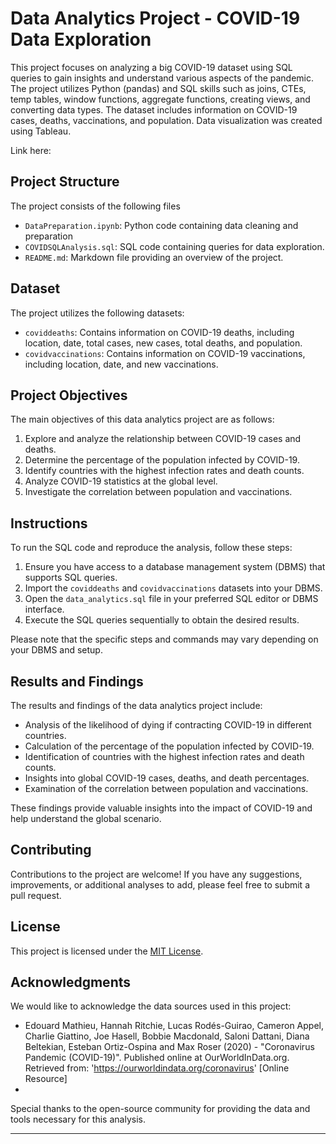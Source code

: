 # Data Analytics Project - COVID-19 Data Exploration

This project focuses on analyzing a big COVID-19 dataset using SQL queries to gain insights and understand various aspects of the pandemic. The project utilizes Python (pandas) and SQL skills such as joins, CTEs, temp tables, window functions, aggregate functions, creating views, and converting data types. The dataset includes information on COVID-19 cases, deaths, vaccinations, and population. Data visualization was created using Tableau.

Link here: 

## Project Structure

The project consists of the following files

- `DataPreparation.ipynb`: Python code containing data cleaning and preparation
- `COVIDSQLAnalysis.sql`: SQL code containing queries for data exploration.
- `README.md`: Markdown file providing an overview of the project.

## Dataset

The project utilizes the following datasets:

- `coviddeaths`: Contains information on COVID-19 deaths, including location, date, total cases, new cases, total deaths, and population.
- `covidvaccinations`: Contains information on COVID-19 vaccinations, including location, date, and new vaccinations.

## Project Objectives

The main objectives of this data analytics project are as follows:

1. Explore and analyze the relationship between COVID-19 cases and deaths.
2. Determine the percentage of the population infected by COVID-19.
3. Identify countries with the highest infection rates and death counts.
4. Analyze COVID-19 statistics at the global level.
5. Investigate the correlation between population and vaccinations.

## Instructions

To run the SQL code and reproduce the analysis, follow these steps:

1. Ensure you have access to a database management system (DBMS) that supports SQL queries.
2. Import the `coviddeaths` and `covidvaccinations` datasets into your DBMS.
3. Open the `data_analytics.sql` file in your preferred SQL editor or DBMS interface.
4. Execute the SQL queries sequentially to obtain the desired results.

Please note that the specific steps and commands may vary depending on your DBMS and setup.

## Results and Findings

The results and findings of the data analytics project include:

- Analysis of the likelihood of dying if contracting COVID-19 in different countries.
- Calculation of the percentage of the population infected by COVID-19.
- Identification of countries with the highest infection rates and death counts.
- Insights into global COVID-19 cases, deaths, and death percentages.
- Examination of the correlation between population and vaccinations.

These findings provide valuable insights into the impact of COVID-19 and help understand the global scenario.

## Contributing

Contributions to the project are welcome! If you have any suggestions, improvements, or additional analyses to add, please feel free to submit a pull request.

## License

This project is licensed under the [MIT License](LICENSE).

## Acknowledgments

We would like to acknowledge the data sources used in this project:

- Edouard Mathieu, Hannah Ritchie, Lucas Rodés-Guirao, Cameron Appel, Charlie Giattino, Joe Hasell, Bobbie Macdonald, Saloni Dattani, Diana Beltekian, Esteban Ortiz-Ospina and Max Roser (2020) - "Coronavirus Pandemic (COVID-19)". Published online at OurWorldInData.org. Retrieved from: 'https://ourworldindata.org/coronavirus' [Online Resource]
- 
Special thanks to the open-source community for providing the data and tools necessary for this analysis.

---
